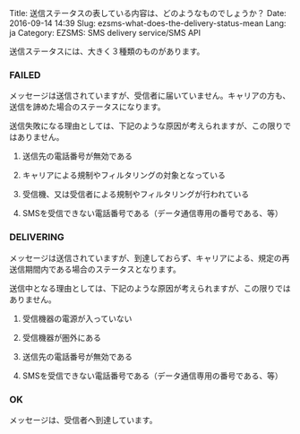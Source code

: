 Title: 送信ステータスの表している内容は、どのようなものでしょうか？
Date: 2016-09-14 14:39
Slug: ezsms-what-does-the-delivery-status-mean
Lang: ja
Category: EZSMS: SMS delivery service/SMS API

送信ステータスには、大きく３種類のものがあります。

### FAILED

メッセージは送信されていますが、受信者に届いていません。キャリアの方も、送信を諦めた場合のステータスになります。

送信失敗になる理由としては、下記のような原因が考えられますが、この限りではありません。

1. 送信先の電話番号が無効である

2. キャリアによる規制やフィルタリングの対象となっている

3. 受信機、又は受信者による規制やフィルタリングが行われている

4. SMSを受信できない電話番号である（データ通信専用の番号である、等）

### DELIVERING

メッセージは送信されていますが、到達しておらず、キャリアによる、規定の再送信期間内である場合のステータスとなります。

送信中となる理由としては、下記のような原因が考えられますが、この限りではありません。

1. 受信機器の電源が入っていない

2. 受信機器が圏外にある

3. 送信先の電話番号が無効である

4. SMSを受信できない電話番号である（データ通信専用の番号である、等）

### OK

メッセージは、受信者へ到達しています。
